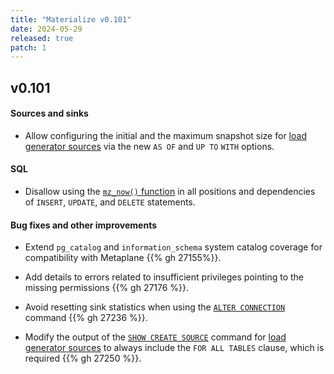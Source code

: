 ```yaml
---
title: "Materialize v0.101"
date: 2024-05-29
released: true
patch: 1
---
```


## v0.101

#### Sources and sinks

* Allow configuring the initial and the maximum snapshot size for [load generator sources](/sql/create-source/load-generator/)
  via the new `AS OF` and `UP TO` `WITH` options.

#### SQL

* Disallow using the [`mz_now()` function](/sql/functions/now_and_mz_now/) in
  all positions and dependencies of `INSERT`, `UPDATE`, and `DELETE`
  statements.

#### Bug fixes and other improvements

* Extend `pg_catalog` and `information_schema` system catalog coverage for
  compatibility with Metaplane {{% gh 27155%}}.

* Add details to errors related to insufficient privileges pointing to the
  missing permissions {{% gh 27176 %}}.

* Avoid resetting sink statistics when using the [`ALTER CONNECTION`](/sql/alter-connection/)
  command {{% gh 27236 %}}.

* Modify the output of the [`SHOW CREATE SOURCE`](/sql/show-create-source/)
  command for [load generator sources](/sql/create-source/load-generator/) to
  always include the `FOR ALL TABLES` clause, which is required {{% gh 27250 %}}.
